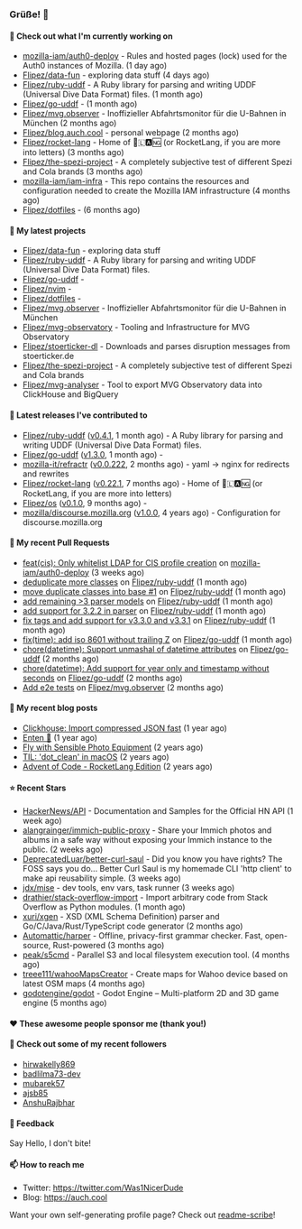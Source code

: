 ### Grüße! 👋

#### 👷 Check out what I'm currently working on

- [mozilla-iam/auth0-deploy](https://github.com/mozilla-iam/auth0-deploy) - Rules and hosted pages (lock) used for the Auth0 instances of Mozilla. (1 day ago)
- [Flipez/data-fun](https://github.com/Flipez/data-fun) - exploring data stuff (4 days ago)
- [Flipez/ruby-uddf](https://github.com/Flipez/ruby-uddf) - A Ruby library for parsing and writing UDDF (Universal Dive Data Format) files. (1 month ago)
- [Flipez/go-uddf](https://github.com/Flipez/go-uddf) -  (1 month ago)
- [Flipez/mvg.observer](https://github.com/Flipez/mvg.observer) - Inoffizieller Abfahrtsmonitor für die U-Bahnen in München (2 months ago)
- [Flipez/blog.auch.cool](https://github.com/Flipez/blog.auch.cool) - personal webpage (2 months ago)
- [Flipez/rocket-lang](https://github.com/Flipez/rocket-lang) - Home of 🚀🇱🅰🆖 (or RocketLang, if you are more into letters) (3 months ago)
- [Flipez/the-spezi-project](https://github.com/Flipez/the-spezi-project) - A completely subjective test of different Spezi and Cola brands (3 months ago)
- [mozilla-iam/iam-infra](https://github.com/mozilla-iam/iam-infra) - This repo contains the resources and configuration needed to create the Mozilla IAM infrastructure (4 months ago)
- [Flipez/dotfiles](https://github.com/Flipez/dotfiles) -  (6 months ago)

#### 🌱 My latest projects

- [Flipez/data-fun](https://github.com/Flipez/data-fun) - exploring data stuff
- [Flipez/ruby-uddf](https://github.com/Flipez/ruby-uddf) - A Ruby library for parsing and writing UDDF (Universal Dive Data Format) files.
- [Flipez/go-uddf](https://github.com/Flipez/go-uddf) - 
- [Flipez/nvim](https://github.com/Flipez/nvim) - 
- [Flipez/dotfiles](https://github.com/Flipez/dotfiles) - 
- [Flipez/mvg.observer](https://github.com/Flipez/mvg.observer) - Inoffizieller Abfahrtsmonitor für die U-Bahnen in München
- [Flipez/mvg-observatory](https://github.com/Flipez/mvg-observatory) - Tooling and Infrastructure for MVG Observatory
- [Flipez/stoerticker-dl](https://github.com/Flipez/stoerticker-dl) - Downloads and parses disruption messages from stoerticker.de
- [Flipez/the-spezi-project](https://github.com/Flipez/the-spezi-project) - A completely subjective test of different Spezi and Cola brands
- [Flipez/mvg-analyser](https://github.com/Flipez/mvg-analyser) - Tool to export MVG Observatory data into ClickHouse and BigQuery


#### 🔭 Latest releases I've contributed to

- [Flipez/ruby-uddf](https://github.com/Flipez/ruby-uddf) ([v0.4.1](https://github.com/Flipez/ruby-uddf/releases/tag/v0.4.1), 1 month ago) - A Ruby library for parsing and writing UDDF (Universal Dive Data Format) files.
- [Flipez/go-uddf](https://github.com/Flipez/go-uddf) ([v1.3.0](https://github.com/Flipez/go-uddf/releases/tag/v1.3.0), 1 month ago) - 
- [mozilla-it/refractr](https://github.com/mozilla-it/refractr) ([v0.0.222](https://github.com/mozilla-it/refractr/releases/tag/v0.0.222), 2 months ago) - yaml -&gt; nginx for redirects and rewrites
- [Flipez/rocket-lang](https://github.com/Flipez/rocket-lang) ([v0.22.1](https://github.com/Flipez/rocket-lang/releases/tag/v0.22.1), 7 months ago) - Home of 🚀🇱🅰🆖 (or RocketLang, if you are more into letters)
- [Flipez/os](https://github.com/Flipez/os) ([v0.1.0](https://github.com/Flipez/os/releases/tag/v0.1.0), 9 months ago) - 
- [mozilla/discourse.mozilla.org](https://github.com/mozilla/discourse.mozilla.org) ([v1.0.0](https://github.com/mozilla/discourse.mozilla.org/releases/tag/v1.0.0), 4 years ago) - Configuration for discourse.mozilla.org

#### 🔨 My recent Pull Requests

- [feat(cis): Only whitelist LDAP for CIS profile creation](https://github.com/mozilla-iam/auth0-deploy/pull/511) on [mozilla-iam/auth0-deploy](https://github.com/mozilla-iam/auth0-deploy) (3 weeks ago)
- [deduplicate more classes](https://github.com/Flipez/ruby-uddf/pull/5) on [Flipez/ruby-uddf](https://github.com/Flipez/ruby-uddf) (1 month ago)
- [move duplicate classes into base #1](https://github.com/Flipez/ruby-uddf/pull/4) on [Flipez/ruby-uddf](https://github.com/Flipez/ruby-uddf) (1 month ago)
- [add remaining &gt;3 parser models](https://github.com/Flipez/ruby-uddf/pull/3) on [Flipez/ruby-uddf](https://github.com/Flipez/ruby-uddf) (1 month ago)
- [add support for 3.2.2 in parser](https://github.com/Flipez/ruby-uddf/pull/2) on [Flipez/ruby-uddf](https://github.com/Flipez/ruby-uddf) (1 month ago)
- [fix tags and add support for v3.3.0 and v3.3.1](https://github.com/Flipez/ruby-uddf/pull/1) on [Flipez/ruby-uddf](https://github.com/Flipez/ruby-uddf) (1 month ago)
- [fix(time): add iso 8601 without trailing Z](https://github.com/Flipez/go-uddf/pull/3) on [Flipez/go-uddf](https://github.com/Flipez/go-uddf) (1 month ago)
- [chore(datetime): Support unmashal of datetime attributes](https://github.com/Flipez/go-uddf/pull/2) on [Flipez/go-uddf](https://github.com/Flipez/go-uddf) (2 months ago)
- [chore(datetime): Add support for year only and timestamp without seconds](https://github.com/Flipez/go-uddf/pull/1) on [Flipez/go-uddf](https://github.com/Flipez/go-uddf) (2 months ago)
- [Add e2e tests](https://github.com/Flipez/mvg.observer/pull/64) on [Flipez/mvg.observer](https://github.com/Flipez/mvg.observer) (2 months ago)

#### 📜 My recent blog posts

- [Clickhouse: Import compressed JSON fast](https://auch.cool/posts/2024/zstd-json-clickhouse-import/) (1 year ago)
- [Enten 🦆](https://auch.cool/enten/) (1 year ago)
- [Fly with Sensible Photo Equipment](https://auch.cool/posts/2024/sensible-equipment/) (2 years ago)
- [TIL: &#39;dot_clean&#39; in macOS](https://auch.cool/posts/2023/til-dot-clean/) (2 years ago)
- [Advent of Code - RocketLang Edition](https://auch.cool/posts/2022/aoc-day-1/) (2 years ago)

#### ⭐ Recent Stars

- [HackerNews/API](https://github.com/HackerNews/API) - Documentation and Samples for the Official HN API (1 week ago)
- [alangrainger/immich-public-proxy](https://github.com/alangrainger/immich-public-proxy) - Share your Immich photos and albums in a safe way without exposing your Immich instance to the public. (2 weeks ago)
- [DeprecatedLuar/better-curl-saul](https://github.com/DeprecatedLuar/better-curl-saul) - Did you know you have rights? The FOSS says you do... Better Curl Saul is my homemade CLI &#39;http client&#39; to make api reusability simple. (3 weeks ago)
- [jdx/mise](https://github.com/jdx/mise) - dev tools, env vars, task runner (3 weeks ago)
- [drathier/stack-overflow-import](https://github.com/drathier/stack-overflow-import) - Import arbitrary code from Stack Overflow as Python modules. (1 month ago)
- [xuri/xgen](https://github.com/xuri/xgen) - XSD (XML Schema Definition) parser and Go/C/Java/Rust/TypeScript code generator (2 months ago)
- [Automattic/harper](https://github.com/Automattic/harper) - Offline, privacy-first grammar checker. Fast, open-source, Rust-powered (3 months ago)
- [peak/s5cmd](https://github.com/peak/s5cmd) - Parallel S3 and local filesystem execution tool. (4 months ago)
- [treee111/wahooMapsCreator](https://github.com/treee111/wahooMapsCreator) - Create maps for Wahoo device based on latest OSM maps (4 months ago)
- [godotengine/godot](https://github.com/godotengine/godot) - Godot Engine – Multi-platform 2D and 3D game engine (5 months ago)

#### ❤️ These awesome people sponsor me (thank you!)


#### 👯 Check out some of my recent followers

- [hirwakelly869](https://github.com/hirwakelly869)
- [badlilma73-dev](https://github.com/badlilma73-dev)
- [mubarek57](https://github.com/mubarek57)
- [ajsb85](https://github.com/ajsb85)
- [AnshuRajbhar](https://github.com/AnshuRajbhar)

#### 💬 Feedback

Say Hello, I don't bite!

#### 📫 How to reach me

- Twitter: https://twitter.com/Was1NicerDude
- Blog: https://auch.cool

Want your own self-generating profile page? Check out [readme-scribe](https://github.com/muesli/readme-scribe)!
